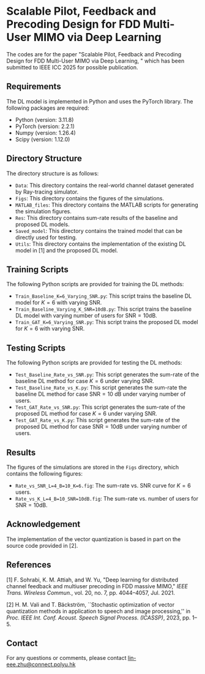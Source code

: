 # Scalable Pilot, Feedback and Precoding Design for FDD Multi-User MIMO via Deep Learning

The codes are for the paper "Scalable Pilot, Feedback and Precoding Design for FDD Multi-User MIMO via Deep Learning, " 
which has been submitted to IEEE ICC 2025 for possible publication.

## Requirements
The DL model is implemented in Python and uses the PyTorch library. The following packages are required:
- Python (version: 3.11.8)
- PyTorch (version: 2.2.1)
- Numpy (version: 1.26.4)
- Scipy (version: 1.12.0)

## Directory Structure
The directory structure is as follows:
- `Data`: This directory contains the real-world channel dataset generated by Ray-tracing simulator.
- `Figs`: This directory contains the figures of the simulations.
- `MATLAB_files`: This directory contains the MATLAB scripts for generating the simulation figures.
- `Res`: This directory contains sum-rate results of the baseline and proposed DL models.
- `Saved_model`: This directory contains the trained model that can be directly used for testing.
- `Utils`: This directory contains the implementation of the existing DL model in [1] and the proposed DL model.

## Training Scripts
The following Python scripts are provided for training the DL methods:
- `Train_Baseline_K=6_Varying_SNR.py`: This script trains the baseline DL model for $K=6$ with varying $\text{SNR}$.
- `Train_Baseline_Varying_K_SNR=10dB.py`: This script trains the baseline DL model with varying number of users for $\text{SNR}=10 \text{dB}$.
- `Train_GAT_K=6_Varying_SNR.py`: This script trains the proposed DL model for $K=6$ with varying $\text{SNR}$.

## Testing Scripts
The following Python scripts are provided for testing the DL methods:
- `Test_Baseline_Rate_vs_SNR.py`: This script generates the sum-rate of the baseline DL method for case $K=6$ under varying $\text{SNR}$.
- `Test_Baseline_Rate_vs_K.py`: This script generates the sum-rate the baseline DL method for case $\text{SNR}=10$ dB under varying number of users.
- `Test_GAT_Rate_vs_SNR.py`: This script generates the sum-rate of the proposed DL method for case $K=6$ under varying $\text{SNR}$.
- `Test_GAT_Rate_vs_K.py`: This script generates the sum-rate of the proposed DL method for case $\text{SNR}=10 \text{dB}$ under varying number of users.

## Results
The figures of the simulations are stored in the `Figs` directory, which contains the following figures:
- `Rate_vs_SNR_L=4_B=10_K=6.fig`: The sum-rate vs. $\text{SNR}$ curve for $K=6$ users.
- `Rate_vs_K_L=4_B=10_SNR=10dB.fig`: The sum-rate vs. number of users for $\text{SNR}=10 \text{dB}$.

## Acknowledgement
The implementation of the vector quantization is based in part on the source code provided in [2].

## References
[1] F. Sohrabi, K. M. Attiah, and W. Yu, "Deep learning for distributed channel feedback and multiuser precoding in FDD massive MIMO," _IEEE Trans. Wireless Commun._, vol. 20, no. 7, pp. 4044–4057, Jul. 2021.

[2] H. M. Vali and T. Bäckström, ``Stochastic optimization of vector quantization methods in application to speech and image processing,'' in _Proc. IEEE Int. Conf. Acoust. Speech Signal Process. (ICASSP)_, 2023, pp. 1–5.

## Contact
For any questions or comments, please contact [lin-eee.zhu@connect.polyu.hk](mailto:lin-eee.zhu@connect.polyu.hk)